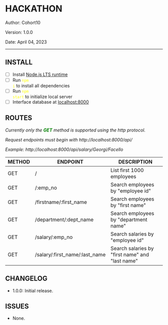 # HACKATHON

Author: Cohort10

Version: 1.0.0

Date: April 04, 2023

---

## INSTALL

- [ ] Install [Node.js LTS runtime](https://nodejs.org)
- [ ] Run <code style="color:yellow;">npm i</code> to install all dependencies
- [ ] Run <code style="color:yellow;">npm start</code> to initialize local server
- [ ] Interface database at [localhost:8000](http://127.0.0.1:8000)

## ROUTES

<i>Currently only the <b style="color:green;">GET</b> method is supported using the http protocol.</i>

<i>Request endpoints must begin with http://localhost:8000/api/</i>

<i>Example: http://localhost:8000/api/salary/Georgi/Facello</i>

METHOD|ENDPOINT|DESCRIPTION
-|-|-
GET | / | List first 1000 employees
GET | /:emp_no | Search employees by "employee id"
GET | /firstname/:first_name | Search employees by "first name"
GET | /department/:dept_name | Search employees by "department name"
GET | /salary/:emp_no | Search salaries by "employee id"
GET | /salary/:first_name/:last_name | Search salaries by "first name" and "last name"

## CHANGELOG

- 1.0.0: Initial release.

## ISSUES

- None.